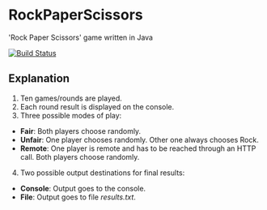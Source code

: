 # RockPaperScissors
'Rock Paper Scissors' game written in Java

[![Build Status](https://travis-ci.com/JTrillo/RockPaperScissors.svg?branch=main)](https://travis-ci.com/JTrillo/RockPaperScissors)

## Explanation
1. Ten games/rounds are played.
2. Each round result is displayed on the console. 
3. Three possible modes of play:
* **Fair**: Both players choose randomly.
* **Unfair**: One player chooses randomly. Other one always chooses Rock.
* **Remote**: One player is remote and has to be reached through an HTTP call. Both players choose randomly.
4. Two possible output destinations for final results:
* **Console**: Output goes to the console.
* **File**: Output goes to file _results.txt_. 